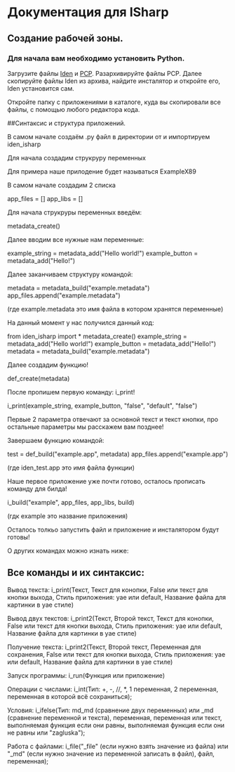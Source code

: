 # Документация для ISharp

## Создание рабочей зоны.

### Для начала вам необходимо установить Python.

Загрузите файлы [Iden](https://github.com/Mops2008wer/Iden) и [PCP](https://github.com/Mops2008wer/Python-Computer-Progect).
Разархивируйте файлы PCP. Далее скопируйте файлы Iden из архива, найдите инсталятор и откройте его, Iden установится сам.

Откройте папку с приложениями в каталоге, куда вы скопировали все файлы, с помощью любого редактора кода.

##Синтаксис и структура приложений.

В самом начале создаём .py файл в директории от и импортируем iden_isharp

Для начала создадим струкруру переменных

Для примера наше прилодение будет называться ExampleX89

В самом начале создадим 2 списка

app_files = []
app_libs = []

Для начала струкруры переменных введём:

metadata_create()

Далее вводим все нужные нам переменные:

example_string = metadata_add("Hello world!")
example_button = metadata_add("Hello!")

Далее заканчиваем структуру командой: 

metadata = metadata_build("example.metadata")
app_files.append("example.metadata")

(где example.metadata это имя файла в котором хранятся переменные)

На данный момент у нас получился данный код:

from iden_isharp import *
metadata_create()
example_string = metadata_add("Hello world!")
example_button = metadata_add("Hello!")
metadata = metadata_build("example.metadata")

Далее создадим функцию!

def_create(metadata)

После пропишем первую команду: i_print!

i_print(example_string, example_button, "false", "default", "false")

Первые 2 параметра отвечают за основной текст и текст кнопки, про остальные параметры мы расскажем вам позднее!

Завершаем функцию командой:

test = def_build("example.app", metadata)
app_files.append("example.app")

(где iden_test.app это имя файла функции)

Наше первое приложение уже почти готово, осталось прописать команду для билда!

i_build("example", app_files, app_libs, build)

(гдк example это название приложения)

Осталось толкьо запустить файл и приложение и инсталятором будут готовы!

О других командах можно изнать ниже:

## Все команды и их синтаксис:

Вывод текста: i_print(Текст, Текст для конопки, False или текст для кнопки выхода, Стиль приложения: yae или default, Название файла для картинки в yae стиле)

Вывод двух текстов: i_print2(Текст, Второй текст, Текст для конопки, False или текст для кнопки выхода, Стиль приложения: yae или default, Название файла для картинки в yae стиле)

Получение текста: i_print2(Текст, Второй текст, Переменная для сохранения, False или текст для кнопки выхода, Стиль приложения: yae или default, Название файла для картинки в yae стиле)

Запуск программы: i_run(Функция или приложение)

Операции с числами: i_int(Тип: +, -, //, *, 1 переменная, 2 переменная, переменная в которой всё сохраниться);

Условия: i_ifelse(Тип: md_md (сравнение двух переменных) или _md (сравнение переменной и текста), переменная, переменная или текст, выполняемая функция если они равны, выполняемая функция если они не равны или "zagluska");

Работа с файлами: i_file("_file" (если нужно взять значение из файла) или "_md" (если нужно значение из переменной записать в файл), файл, переменная);
